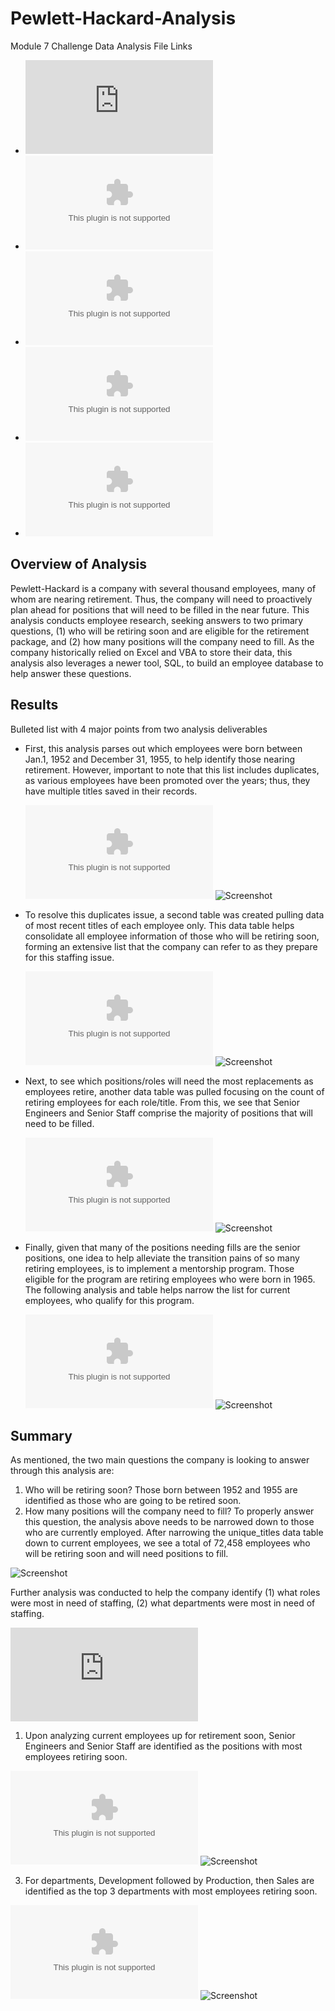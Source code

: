 # Pewlett-Hackard-Analysis
Module 7 Challenge Data Analysis File Links
- ![Employee_Database_challenge.sql](https://github.com/aseo67/Pewlett-Hackard-Analysis/blob/main/Queries/Employee_Database_challenge.sql)
- ![retirement_titles.csv](https://github.com/aseo67/Pewlett-Hackard-Analysis/blob/main/Data/retirement_titles.csv)
- ![unique_titles.csv](https://github.com/aseo67/Pewlett-Hackard-Analysis/blob/main/Data/unique_titles.csv)
- ![retiring_titles.csv](https://github.com/aseo67/Pewlett-Hackard-Analysis/blob/main/Data/retiring_titles.csv)
- ![mentoring_eligibilty.csv](https://github.com/aseo67/Pewlett-Hackard-Analysis/blob/main/Data/mentorship_eligibilty.csv)

## Overview of Analysis
Pewlett-Hackard is a company with several thousand employees, many of whom are nearing retirement. Thus, the company will need to proactively plan ahead for positions that will need to be filled in the near future. This analysis conducts employee research, seeking answers to two primary questions, (1) who will be retiring soon and are eligible for the retirement package, and (2) how many positions will the company need to fill. As the company historically relied on Excel and VBA to store their data, this analysis also leverages a newer tool, SQL, to build an employee database to help answer these questions. 

## Results
Bulleted list with 4 major points from two analysis deliverables
- First, this analysis parses out which employees were born between Jan.1, 1952 and December 31, 1955, to help identify those nearing retirement. However, important to note that this list includes duplicates, as various employees have been promoted over the years; thus, they have multiple titles saved in their records. 

  ![retirement_titles.csv](https://github.com/aseo67/Pewlett-Hackard-Analysis/blob/main/Data/retirement_titles.csv)
  ![Screenshot](https://github.com/aseo67/Pewlett-Hackard-Analysis/blob/main/Screenshot_retirement_titles.png)

- To resolve this duplicates issue, a second table was created pulling data of most recent titles of each employee only. This data table helps consolidate all employee information of those who will be retiring soon, forming an extensive list that the company can refer to as they prepare for this staffing issue. 

  ![unique_titles.csv](https://github.com/aseo67/Pewlett-Hackard-Analysis/blob/main/Data/unique_titles.csv)
  ![Screenshot](https://github.com/aseo67/Pewlett-Hackard-Analysis/blob/main/Screenshot_unique_titles.png)

- Next, to see which positions/roles will need the most replacements as employees retire, another data table was pulled focusing on the count of retiring employees for each role/title. From this, we see that Senior Engineers and Senior Staff comprise the majority of positions that will need to be filled. 

  ![retiring_titles.csv](https://github.com/aseo67/Pewlett-Hackard-Analysis/blob/main/Data/retiring_titles.csv)
  ![Screenshot](https://github.com/aseo67/Pewlett-Hackard-Analysis/blob/main/Screenshot_retiring_titles.png)

- Finally, given that many of the positions needing fills are the senior positions, one idea to help alleviate the transition pains of so many retiring employees, is to implement a mentorship program. Those eligible for the program are retiring employees who were born in 1965. The following analysis and table helps narrow the list for current employees, who qualify for this program. 

  ![mentoring_eligibilty.csv](https://github.com/aseo67/Pewlett-Hackard-Analysis/blob/main/Data/mentorship_eligibilty.csv)
  ![Screenshot](https://github.com/aseo67/Pewlett-Hackard-Analysis/blob/main/Screenshot_mentorship_eligibility.png)


## Summary
As mentioned, the two main questions the company is looking to answer through this analysis are: 
  1. Who will be retiring soon? Those born between 1952 and 1955 are identified as those who are going to be retired soon. 
  2. How many positions will the company need to fill? To properly answer this question, the analysis above needs to be narrowed down to those who are currently employed. After narrowing the unique_titles data table down to current employees, we see a total of 72,458 employees who will be retiring soon and will need positions to fill. 

  ![Screenshot](https://github.com/aseo67/Pewlett-Hackard-Analysis/blob/main/Screenshot_curr_retiring_emp_total.png)

Further analysis was conducted to help the company identify (1) what roles were most in need of staffing, (2) what departments were most in need of staffing. 

  ![Employee_Database_challenge_AdditionalQueries.sql](https://github.com/aseo67/Pewlett-Hackard-Analysis/blob/main/Queries/Employee_Database_challenge_AdditionalQueries.sql)

  1. Upon analyzing current employees up for retirement soon, Senior Engineers and Senior Staff are identified as the positions with most employees retiring soon. 
  
  ![retiring_titles_curr.csv](https://github.com/aseo67/Pewlett-Hackard-Analysis/blob/main/Data/retiring_titles_curr.csv)
  ![Screenshot](https://github.com/aseo67/Pewlett-Hackard-Analysis/blob/main/Screenshot_retiring_titles_curr.png)
  
  3. For departments, Development followed by Production, then Sales are identified as the top 3 departments with most employees retiring soon.  

  ![retiring_departments.csv](https://github.com/aseo67/Pewlett-Hackard-Analysis/blob/main/Data/retiring_departments.csv)
  ![Screenshot](https://github.com/aseo67/Pewlett-Hackard-Analysis/blob/main/Screenshot_retiring_depts.png)

